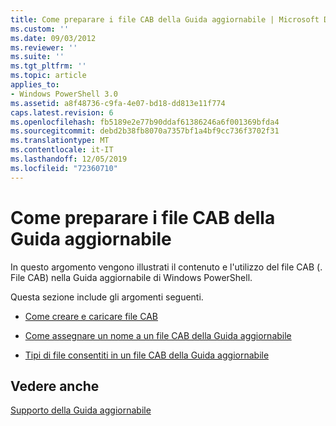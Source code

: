 ```yaml
---
title: Come preparare i file CAB della Guida aggiornabile | Microsoft Docs
ms.custom: ''
ms.date: 09/03/2012
ms.reviewer: ''
ms.suite: ''
ms.tgt_pltfrm: ''
ms.topic: article
applies_to:
- Windows PowerShell 3.0
ms.assetid: a8f48736-c9fa-4e07-bd18-dd813e11f774
caps.latest.revision: 6
ms.openlocfilehash: fb5189e2e77b90ddaf61386246a6f001369bfda4
ms.sourcegitcommit: debd2b38fb8070a7357bf1a4bf9cc736f3702f31
ms.translationtype: MT
ms.contentlocale: it-IT
ms.lasthandoff: 12/05/2019
ms.locfileid: "72360710"
---
```

# <a name="how-to-prepare-updatable-help-cab-files"></a>Come preparare i file CAB della Guida aggiornabile

In questo argomento vengono illustrati il contenuto e l'utilizzo del file CAB (. File CAB) nella Guida aggiornabile di Windows PowerShell.

Questa sezione include gli argomenti seguenti.

- [Come creare e caricare file CAB](./how-to-create-and-upload-cab-files.md)

- [Come assegnare un nome a un file CAB della Guida aggiornabile](./how-to-name-an-updatable-help-cab-file.md)

- [Tipi di file consentiti in un file CAB della Guida aggiornabile](./file-types-permitted-in-an-updatable-help-cab-file.md)

## <a name="see-also"></a>Vedere anche

[Supporto della Guida aggiornabile](./supporting-updatable-help.md)